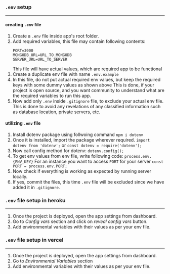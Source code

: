 ### `.env` setup
---

#### creating `.env` file

1. Create a `.env` file inside app's root folder.
2. Add required variables, this file may contain following contents:
   ```
   PORT=3000
   MONGODB_URL=URL_TO_MONGODB
   SERVER_URL=URL_TO_SERVER
   ```
   This file will have actual values, which are required app to be functional
3. Create a duplicate env file with name `.env.example`
4. In this file, do not put actual required env values, but keep the required keys with some dummy values as shown above
   This is done, if your project is open source, and you want community to understand what are the required variables to run this app.
5. Now add only `.env` inside `.gitignore` file, to exclude your actual env file.
   This is done to avoid any revelations of any classified information such as database location, private servers, etc.

#### utilizing `.env` file
1. Install dotenv package using follwoing command
   `npm i dotenv`
2. Once it is installed, import the package wherever required.
   `import dotenv from 'dotenv';` or `const dotenv = require('dotenv');`
3. Now call config method for dotenv:
   `dotenv.config();`
4. To get env values from env file, write following code:
   `process.env.{ENV_KEY}`
   For an instance you want to access `PORT` for your server
   `const PORT = process.env.PORT;`
5. Now check if everything is working as expected by running server locally.
6. If yes, commit the files, this time `.env` file will be excluded since we have added it in `.gitignore`.


### `.env` file setup in heroku
---
1. Once the project is deployed, open the app settings from dashboard.
2. Go to *Config vars* section and click on *reveal config vars* button.
3. Add environmental variables with their values as per your env file.


### `.env` file setup in vercel
---
1. Once the project is deployed, open the app settings from dashboard.
2. Go to *Environmental Variables* section 
3. Add environmental variables with their values as per your env file.
